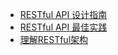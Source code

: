 - [RESTful API 设计指南](http://www.ruanyifeng.com/blog/2014/05/restful_api.html)
- [RESTful API 最佳实践](http://www.ruanyifeng.com/blog/2018/10/restful-api-best-practices.html)
- [理解RESTful架构](http://www.ruanyifeng.com/blog/2011/09/restful.html)
